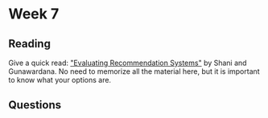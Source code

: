 # Week 7

## Reading

Give a quick read: ["Evaluating Recommendation Systems"](https://github.com/jemmott/dsc180a06-fa20/blob/master/papers/Evaluating_Recommendation_Systems.pdf) by Shani and Gunawardana. No need to memorize all the material here, but it is important to know what your options are.

## Questions